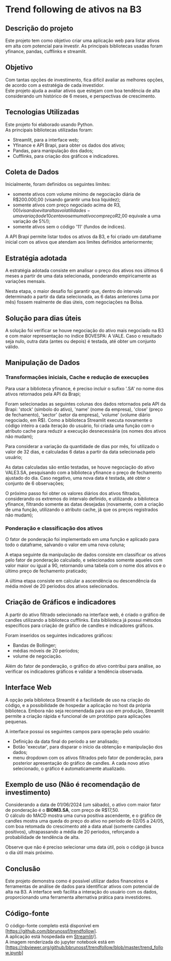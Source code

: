 # Trend following de ativos na B3

## Descrição do projeto
Este projeto tem como objetivo criar uma aplicação web para listar ativos em alta com potencial para investir. As principais bibliotecas usadas foram yfinance, pandas, cufflinks e streamlit.

## Objetivo

Com tantas opções de investimento, fica difícil avaliar as melhores opções, de acordo com a estratégia de cada investidor.  
Este projeto ajuda a avaliar ativos que estejam com boa tendência de alta considerando um histórico de 6 meses, e perspectivas de crescimento.


## Tecnologias Utilizadas

Este projeto foi elaborado usando Python.  
As principais bibliotecas utilizadas foram:  
- Streamlit, para a interface web;
- Yfinance e API Brapi, para obter os dados dos ativos;
- Pandas, para manipulação dos dados;
- Cufflinks, para criação dos gráficos e indicadores.

## Coleta de Dados

Inicialmente, foram definidos os seguintes limites:
- somente ativos com volume mínimo de negociação diária de R$200.000,00 (visando garantir uma boa liquidez);
- somente ativos com preço negociado acima de R$3,00 (visando evitar altas volatilidades - uma variação de 10 centavos em um ativo com preço R$2,00 equivale a uma variação de 5%!);
- somente ativos sem o código '11' (fundos de índices).  

A API Brapi permite listar todos os ativos da B3, e foi criado um dataframe inicial com os ativos que atendam aos limites definidos anteriormente;

## Estratégia adotada
A estratégia adotada consiste em analisar o preço dos ativos nos últimos 6 meses a partir de uma data selecionada, ponderando empiricamente as variações mensais.  

Nesta etapa, o maior desafio foi garantir que, dentro do intervalo determinado a partir da data selecionada, as 6 datas anteriores (uma por mês) fossem realmente de dias úteis, com negociações na Bolsa.  

## Solução para dias úteis
A solução foi verificar se houve negociação do ativo mais negociado na B3 e com maior representação no índice BOVESPA: A VALE. Caso o resultado seja nulo, outra data (antes ou depois) é testada, até obter um conjunto válido.


## Manipulação de Dados

### Transformações iniciais, Cache e redução de execuções
Para usar a biblioteca yfinance, é preciso incluir o sufixo '.SA' no nome dos ativos retornados pela API da Brapi;  

Foram selecionadas as seguintes colunas dos dados retornados pela API da Brapi: 'stock' (símbolo do ativo), 'name' (nome da empresa), 'close' (preço de fechamento), 'sector' (setor da empresa), 'volume' (volume diário negociado, em R$). Como a biblioteca Streamlit executa novamente o código inteiro a cada iteração do usuário, foi criada uma função com o atributo cache para reduzir a execução desnecessária (os nomes dos ativos não mudam);  

Para considerar a variação da quantidade de dias por mês, foi utilizado o valor de 32 dias, e calculadas 6 datas a partir da data selecionada pelo usuário;  

As datas calculadas são então testadas, se houve negociação do ativo VALE3.SA, pesquisando com a biblioteca yfinance o preço de fechamento ajustado do dia. Caso negativo, uma nova data é testada, até obter o conjunto de 6 observações;  

O próximo passo foi obter os valores diários dos ativos filtrados, considerando os extremos do intervalo definido, e utilizando a biblioteca yfinance, filtrando somente as datas desejadas (novamente, com a criação de uma função, utilizando o atributo cache, já que os preços registrados não mudam);   

### Ponderação e classificação dos ativos
O fator de ponderação foi implementado em uma função e aplicado para todo o dataframe, salvando o valor em uma nova coluna;  

A etapa seguinte da manipulação de dados consiste em classificar os ativos pelo fator de ponderação calculado, e selecionados somente aqueles com valor maior ou igual a 90, retornando uma tabela com o nome dos ativos e o último preço de fechamento praticado;  

A última etapa consiste em calcular a ascendência ou descendência da média móvel de 20 períodos dos ativos selecionados.


## Criação de Gráficos e indicadores

A partir do ativo filtrado selecionado na interface web, é criado o gráfico de candles utilizando a biblioteca cufflinks. Esta biblioteca já possui métodos específicos para criação de gráfico de candles e indicadores gráficos.  

Foram inseridos os seguintes indicadores gráficos:
- Bandas de Bollinger;
- médias móveis de 20 períodos;
- volume de negociação.

Além do fator de ponderação, o gráfico do ativo contribui para análise, ao verificar os indicadores gráficos e validar a tendência observada.


## Interface Web

A opção pela biblioteca Streamlit é a facilidade de uso na criação do código, e a possibilidade de hospedar a aplicação no host da própria biblioteca. Embora não seja recomendada para uso em produção, Streamlit permite a criação rápida e funcional de um protótipo para aplicações pequenas.  

A interface possui os seguintes campos para operação pelo usuário:
- Definição da data final do período a ser analisado;
- Botão 'executar', para disparar o início da obtenção e manipulação dos dados;
- menu dropdown com os ativos filtrados pelo fator de ponderação, para posterior apresentação do gráfico de candles. A cada novo ativo selecionado, o gráfico é automaticamente atualizado.

## Exemplo de uso (Não é recomendação de investimento)  

Considerando a data de 01/06/2024 (um sábado), o ativo com maior fator de ponderação é o **BIOM3.SA**, com preço de R$17,50.  
O cálculo do MACD mostra uma curva positiva ascendente, e o gráfico de candles mostra uma queda do preço do ativo no período de 02/05 a 24/05, com boa retomada do crescimento até a data atual (somente candles positivos), ultrapassando a média de 20 períodos, reforçando a probabilidade de tendência de alta.  

Observe que não é preciso selecionar uma data útil, pois o código já busca o dia útil mais próximo.

## Conclusão

Este projeto demonstra como é possível utilizar dados financeiros e ferramentas de análise de dados para identificar ativos com potencial de alta na B3. A interface web facilita a interação do usuário com os dados, proporcionando uma ferramenta alternativa prática para investidores.

## Código-fonte
O código-fonte completo está disponível em [https://github.com/bbrunossf/trendfollow].  
A aplicação está hospedada em [Streamlit](https://tlxzwjlzfuskppjucxpu45.streamlit.app/)/].  
A imagem renderizada do jupyter notebook está em [https://nbviewer.org/github/bbrunossf/trendfollow/blob/master/trend_follow.ipynb]
